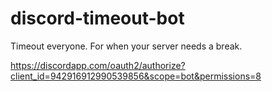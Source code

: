 # discord-timeout-bot
 Timeout everyone. For when your server needs a break.

https://discordapp.com/oauth2/authorize?client_id=942916912990539856&scope=bot&permissions=8